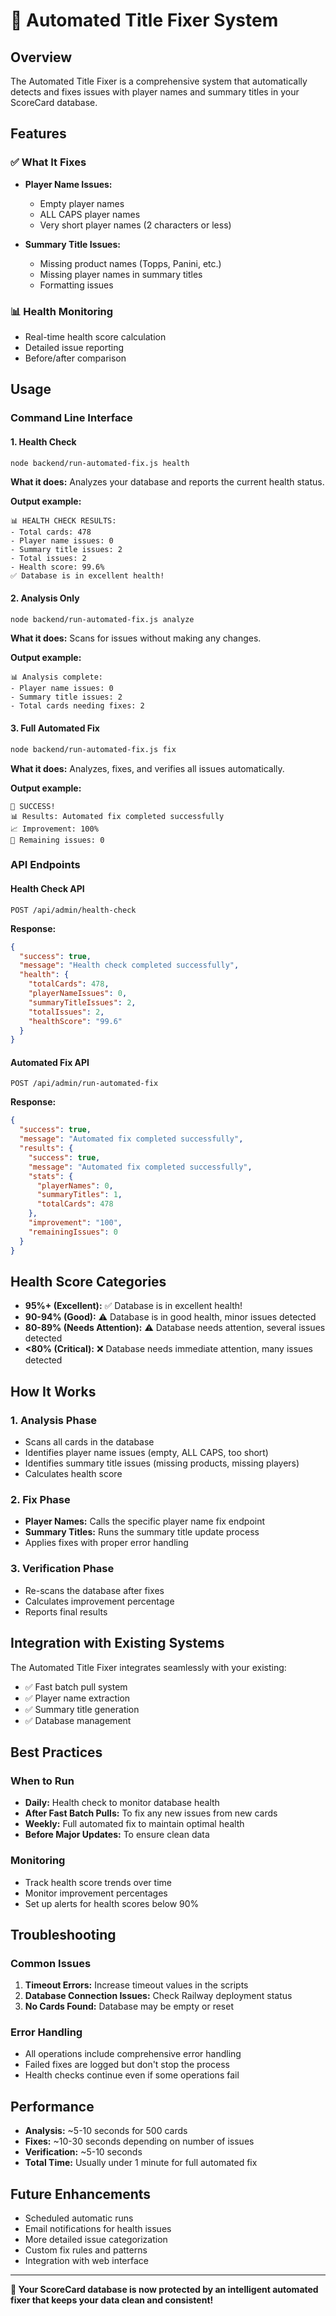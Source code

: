# 🤖 Automated Title Fixer System

## Overview
The Automated Title Fixer is a comprehensive system that automatically detects and fixes issues with player names and summary titles in your ScoreCard database.

## Features

### ✅ What It Fixes
- **Player Name Issues:**
  - Empty player names
  - ALL CAPS player names
  - Very short player names (2 characters or less)

- **Summary Title Issues:**
  - Missing product names (Topps, Panini, etc.)
  - Missing player names in summary titles
  - Formatting issues

### 📊 Health Monitoring
- Real-time health score calculation
- Detailed issue reporting
- Before/after comparison

## Usage

### Command Line Interface

#### 1. Health Check
```bash
node backend/run-automated-fix.js health
```
**What it does:** Analyzes your database and reports the current health status.

**Output example:**
```
📊 HEALTH CHECK RESULTS:
- Total cards: 478
- Player name issues: 0
- Summary title issues: 2
- Total issues: 2
- Health score: 99.6%
✅ Database is in excellent health!
```

#### 2. Analysis Only
```bash
node backend/run-automated-fix.js analyze
```
**What it does:** Scans for issues without making any changes.

**Output example:**
```
📊 Analysis complete:
- Player name issues: 0
- Summary title issues: 2
- Total cards needing fixes: 2
```

#### 3. Full Automated Fix
```bash
node backend/run-automated-fix.js fix
```
**What it does:** Analyzes, fixes, and verifies all issues automatically.

**Output example:**
```
🎉 SUCCESS!
📊 Results: Automated fix completed successfully
📈 Improvement: 100%
🔧 Remaining issues: 0
```

### API Endpoints

#### Health Check API
```http
POST /api/admin/health-check
```
**Response:**
```json
{
  "success": true,
  "message": "Health check completed successfully",
  "health": {
    "totalCards": 478,
    "playerNameIssues": 0,
    "summaryTitleIssues": 2,
    "totalIssues": 2,
    "healthScore": "99.6"
  }
}
```

#### Automated Fix API
```http
POST /api/admin/run-automated-fix
```
**Response:**
```json
{
  "success": true,
  "message": "Automated fix completed successfully",
  "results": {
    "success": true,
    "message": "Automated fix completed successfully",
    "stats": {
      "playerNames": 0,
      "summaryTitles": 1,
      "totalCards": 478
    },
    "improvement": "100",
    "remainingIssues": 0
  }
}
```

## Health Score Categories

- **95%+ (Excellent):** ✅ Database is in excellent health!
- **90-94% (Good):** ⚠️ Database is in good health, minor issues detected
- **80-89% (Needs Attention):** ⚠️ Database needs attention, several issues detected
- **<80% (Critical):** ❌ Database needs immediate attention, many issues detected

## How It Works

### 1. Analysis Phase
- Scans all cards in the database
- Identifies player name issues (empty, ALL CAPS, too short)
- Identifies summary title issues (missing products, missing players)
- Calculates health score

### 2. Fix Phase
- **Player Names:** Calls the specific player name fix endpoint
- **Summary Titles:** Runs the summary title update process
- Applies fixes with proper error handling

### 3. Verification Phase
- Re-scans the database after fixes
- Calculates improvement percentage
- Reports final results

## Integration with Existing Systems

The Automated Title Fixer integrates seamlessly with your existing:
- ✅ Fast batch pull system
- ✅ Player name extraction
- ✅ Summary title generation
- ✅ Database management

## Best Practices

### When to Run
- **Daily:** Health check to monitor database health
- **After Fast Batch Pulls:** To fix any new issues from new cards
- **Weekly:** Full automated fix to maintain optimal health
- **Before Major Updates:** To ensure clean data

### Monitoring
- Track health score trends over time
- Monitor improvement percentages
- Set up alerts for health scores below 90%

## Troubleshooting

### Common Issues
1. **Timeout Errors:** Increase timeout values in the scripts
2. **Database Connection Issues:** Check Railway deployment status
3. **No Cards Found:** Database may be empty or reset

### Error Handling
- All operations include comprehensive error handling
- Failed fixes are logged but don't stop the process
- Health checks continue even if some operations fail

## Performance

- **Analysis:** ~5-10 seconds for 500 cards
- **Fixes:** ~10-30 seconds depending on number of issues
- **Verification:** ~5-10 seconds
- **Total Time:** Usually under 1 minute for full automated fix

## Future Enhancements

- Scheduled automatic runs
- Email notifications for health issues
- More detailed issue categorization
- Custom fix rules and patterns
- Integration with web interface

---

**🎉 Your ScoreCard database is now protected by an intelligent automated fixer that keeps your data clean and consistent!**
